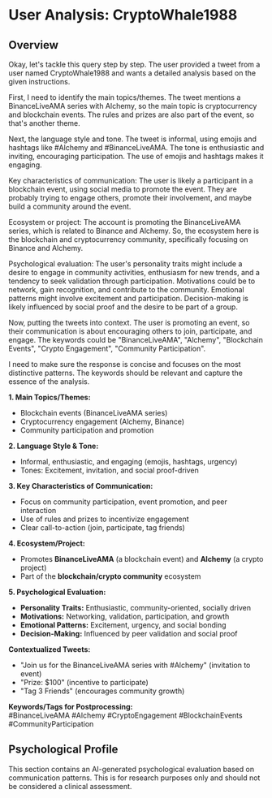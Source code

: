 # User Analysis: CryptoWhale1988

## Overview

<think>
Okay, let's tackle this query step by step. The user provided a tweet from a user named CryptoWhale1988 and wants a detailed analysis based on the given instructions. 

First, I need to identify the main topics/themes. The tweet mentions a BinanceLiveAMA series with Alchemy, so the main topic is cryptocurrency and blockchain events. The rules and prizes are also part of the event, so that's another theme.

Next, the language style and tone. The tweet is informal, using emojis and hashtags like #Alchemy and #BinanceLiveAMA. The tone is enthusiastic and inviting, encouraging participation. The use of emojis and hashtags makes it engaging.

Key characteristics of communication: The user is likely a participant in a blockchain event, using social media to promote the event. They are probably trying to engage others, promote their involvement, and maybe build a community around the event.

Ecosystem or project: The account is promoting the BinanceLiveAMA series, which is related to Binance and Alchemy. So, the ecosystem here is the blockchain and cryptocurrency community, specifically focusing on Binance and Alchemy.

Psychological evaluation: The user's personality traits might include a desire to engage in community activities, enthusiasm for new trends, and a tendency to seek validation through participation. Motivations could be to network, gain recognition, and contribute to the community. Emotional patterns might involve excitement and participation. Decision-making is likely influenced by social proof and the desire to be part of a group.

Now, putting the tweets into context. The user is promoting an event, so their communication is about encouraging others to join, participate, and engage. The keywords could be "BinanceLiveAMA", "Alchemy", "Blockchain Events", "Crypto Engagement", "Community Participation".

I need to make sure the response is concise and focuses on the most distinctive patterns. The keywords should be relevant and capture the essence of the analysis.
</think>

**1. Main Topics/Themes:**  
- Blockchain events (BinanceLiveAMA series)  
- Cryptocurrency engagement (Alchemy, Binance)  
- Community participation and promotion  

**2. Language Style & Tone:**  
- Informal, enthusiastic, and engaging (emojis, hashtags, urgency)  
- Tones: Excitement, invitation, and social proof-driven  

**3. Key Characteristics of Communication:**  
- Focus on community participation, event promotion, and peer interaction  
- Use of rules and prizes to incentivize engagement  
- Clear call-to-action (join, participate, tag friends)  

**4. Ecosystem/Project:**  
- Promotes **BinanceLiveAMA** (a blockchain event) and **Alchemy** (a crypto project)  
- Part of the **blockchain/crypto community** ecosystem  

**5. Psychological Evaluation:**  
- **Personality Traits:** Enthusiastic, community-oriented, socially driven  
- **Motivations:** Networking, validation, participation, and growth  
- **Emotional Patterns:** Excitement, urgency, and social bonding  
- **Decision-Making:** Influenced by peer validation and social proof  

**Contextualized Tweets:**  
- "Join us for the BinanceLiveAMA series with #Alchemy" (invitation to event)  
- "Prize: $100" (incentive to participate)  
- "Tag 3 Friends" (encourages community growth)  

**Keywords/Tags for Postprocessing:**  
#BinanceLiveAMA #Alchemy #CryptoEngagement #BlockchainEvents #CommunityParticipation

## Psychological Profile

This section contains an AI-generated psychological evaluation based on communication patterns. This is for research purposes only and should not be considered a clinical assessment.